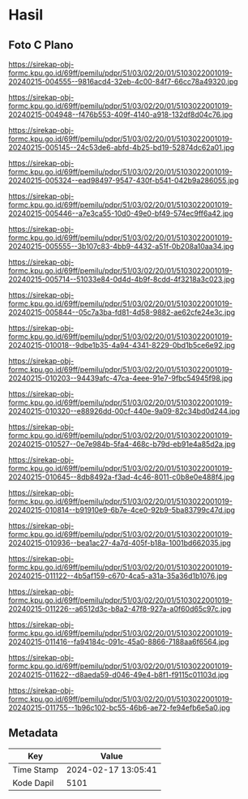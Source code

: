 # Hasil

## Foto C Plano

https://sirekap-obj-formc.kpu.go.id/69ff/pemilu/pdpr/51/03/02/20/01/5103022001019-20240215-004555--9816acd4-32eb-4c00-84f7-66cc78a49320.jpg

https://sirekap-obj-formc.kpu.go.id/69ff/pemilu/pdpr/51/03/02/20/01/5103022001019-20240215-004948--f476b553-409f-4140-a918-132df8d04c76.jpg

https://sirekap-obj-formc.kpu.go.id/69ff/pemilu/pdpr/51/03/02/20/01/5103022001019-20240215-005145--24c53de6-abfd-4b25-bd19-52874dc62a01.jpg

https://sirekap-obj-formc.kpu.go.id/69ff/pemilu/pdpr/51/03/02/20/01/5103022001019-20240215-005324--ead98497-9547-430f-b541-042b9a286055.jpg

https://sirekap-obj-formc.kpu.go.id/69ff/pemilu/pdpr/51/03/02/20/01/5103022001019-20240215-005446--a7e3ca55-10d0-49e0-bf49-574ec9ff6a42.jpg

https://sirekap-obj-formc.kpu.go.id/69ff/pemilu/pdpr/51/03/02/20/01/5103022001019-20240215-005555--3b107c83-4bb9-4432-a51f-0b208a10aa34.jpg

https://sirekap-obj-formc.kpu.go.id/69ff/pemilu/pdpr/51/03/02/20/01/5103022001019-20240215-005714--51033e84-0d4d-4b9f-8cdd-4f3218a3c023.jpg

https://sirekap-obj-formc.kpu.go.id/69ff/pemilu/pdpr/51/03/02/20/01/5103022001019-20240215-005844--05c7a3ba-fd81-4d58-9882-ae62cfe24e3c.jpg

https://sirekap-obj-formc.kpu.go.id/69ff/pemilu/pdpr/51/03/02/20/01/5103022001019-20240215-010018--9dbe1b35-4a94-4341-8229-0bd1b5ce6e92.jpg

https://sirekap-obj-formc.kpu.go.id/69ff/pemilu/pdpr/51/03/02/20/01/5103022001019-20240215-010203--94439afc-47ca-4eee-91e7-9fbc54945f98.jpg

https://sirekap-obj-formc.kpu.go.id/69ff/pemilu/pdpr/51/03/02/20/01/5103022001019-20240215-010320--e88926dd-00cf-440e-9a09-82c34bd0d244.jpg

https://sirekap-obj-formc.kpu.go.id/69ff/pemilu/pdpr/51/03/02/20/01/5103022001019-20240215-010527--0e7e984b-5fa4-468c-b79d-eb91e4a85d2a.jpg

https://sirekap-obj-formc.kpu.go.id/69ff/pemilu/pdpr/51/03/02/20/01/5103022001019-20240215-010645--8db8492a-f3ad-4c46-8011-c0b8e0e488f4.jpg

https://sirekap-obj-formc.kpu.go.id/69ff/pemilu/pdpr/51/03/02/20/01/5103022001019-20240215-010814--b91910e9-6b7e-4ce0-92b9-5ba83799c47d.jpg

https://sirekap-obj-formc.kpu.go.id/69ff/pemilu/pdpr/51/03/02/20/01/5103022001019-20240215-010936--bea1ac27-4a7d-405f-b18a-1001bd662035.jpg

https://sirekap-obj-formc.kpu.go.id/69ff/pemilu/pdpr/51/03/02/20/01/5103022001019-20240215-011122--4b5af159-c670-4ca5-a31a-35a36d1b1076.jpg

https://sirekap-obj-formc.kpu.go.id/69ff/pemilu/pdpr/51/03/02/20/01/5103022001019-20240215-011226--a6512d3c-b8a2-47f8-927a-a0f60d65c97c.jpg

https://sirekap-obj-formc.kpu.go.id/69ff/pemilu/pdpr/51/03/02/20/01/5103022001019-20240215-011416--fa94184c-091c-45a0-8866-7188aa6f6564.jpg

https://sirekap-obj-formc.kpu.go.id/69ff/pemilu/pdpr/51/03/02/20/01/5103022001019-20240215-011622--d8aeda59-d046-49e4-b8f1-f9115c01103d.jpg

https://sirekap-obj-formc.kpu.go.id/69ff/pemilu/pdpr/51/03/02/20/01/5103022001019-20240215-011755--1b96c102-bc55-46b6-ae72-fe94efb6e5a0.jpg


## Metadata

| Key        | Value               |
| ---------- | ------------------- |
| Time Stamp | 2024-02-17 13:05:41 |
| Kode Dapil | 5101                |



